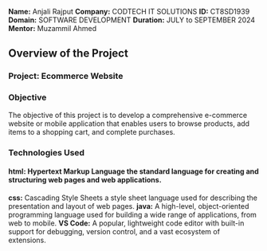 **Name:** Anjali Rajput 
**Company:** CODTECH IT SOLUTIONS
**ID:** CT8SD1939
**Domain:** SOFTWARE DEVELOPMENT
**Duration:** JULY to SEPTEMBER 2024
**Mentor:** Muzammil Ahmed


## Overview of the Project
### Project: Ecommerce Website

### Objective
The objective of this project is to develop a comprehensive e-commerce website or mobile application that
enables users to browse products, add items to a shopping cart, and complete
purchases.


### Technologies Used
#### html: Hypertext Markup Language the standard language for creating and structuring web pages and web applications.
**css:** Cascading Style Sheets a style sheet language used for describing the presentation and layout of web pages.
**java:** A high-level, object-oriented programming language used for building a wide range of applications, from web to mobile.
**VS Code:** A popular, lightweight code editor with built-in support for debugging, version control, and a vast ecosystem of extensions.
